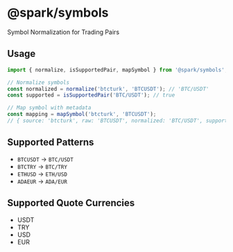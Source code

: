 # @spark/symbols

Symbol Normalization for Trading Pairs

## Usage

```typescript
import { normalize, isSupportedPair, mapSymbol } from '@spark/symbols';

// Normalize symbols
const normalized = normalize('btcturk', 'BTCUSDT'); // 'BTC/USDT'
const supported = isSupportedPair('BTC/USDT'); // true

// Map symbol with metadata
const mapping = mapSymbol('btcturk', 'BTCUSDT');
// { source: 'btcturk', raw: 'BTCUSDT', normalized: 'BTC/USDT', supported: true }
```

## Supported Patterns

- `BTCUSDT` → `BTC/USDT`
- `BTCTRY` → `BTC/TRY`
- `ETHUSD` → `ETH/USD`
- `ADAEUR` → `ADA/EUR`

## Supported Quote Currencies

- USDT
- TRY
- USD
- EUR
